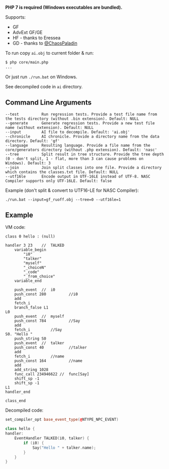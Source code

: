 **PHP 7 is required (Windows executables are bundled).**

Supports:

* GF
* AdvExt GF/GE
* HF - thanks to Eressea
* GD - thanks to [@ChaosPaladin](https://github.com/ChaosPaladin)

To run copy `ai.obj` to current folder & run:

```bash
$ php core/main.php
...
```

Or just run `./run.bat` on Windows.

See decompiled code in `ai` directory.

## Command Line Arguments

```
--test          Run regression tests. Provide a test file name from the tests directory (without .bin extension). Default: NULL
--generate      Generate regression tests. Provide a new test file name (without extension). Default: NULL
--input         AI file to decompile. Default: 'ai.obj'
--chronicle     AI chronicle. Provide a directory name from the data directory. Default: 'gf'
--language      Resulting language. Provide a file name from the core/generators directory (without .php extension). Default: 'nasc'
--tree          Split result in tree structure. Provide the tree depth (0 - don't split, 1 - flat, more than 3 can cause problems on Windows). Default: 3
--join          Join split classes into one file. Provide a directory which contains the classes.txt file. Default: NULL
--utf16le       Encode output in UTF-16LE instead of UTF-8. NASC Compiler supports only UTF-16LE. Default: false
```

Example (don't split & convert to UTF16-LE for NASC Compiler):

```
./run.bat --input=gf_ruoff.obj --tree=0 --utf16le=1
```

## Example

VM code:

```
class 0 hello : (null)

handler 3 23	//  TALKED
	variable_begin
		"i0"
		"talker"
		"myself"
		"_choiceN"
		"_code"
		"_from_choice"
	variable_end

	push_event	//  i0
	push_const 280			//i0
	add
	fetch_i
	branch_false L1
L0
	push_event	//  myself
	push_const 784			//Say
	add
	fetch_i			//Say
S0.	"Hello "
	push_string S0
	push_event	//  talker
	push_const 40			//talker
	add
	fetch_i			//name
	push_const 164			//name
	add
	add_string 1028
	func_call 234946622	//  func[Say]
	shift_sp -1
	shift_sp -1
L1
handler_end

class_end
```

Decompiled code:

```c++
set_compiler_opt base_event_type(@NTYPE_NPC_EVENT)

class hello {
handler:
	EventHandler TALKED(i0, talker) {
		if (i0) {
			Say("Hello " + talker.name);
		}
	}
}
```
